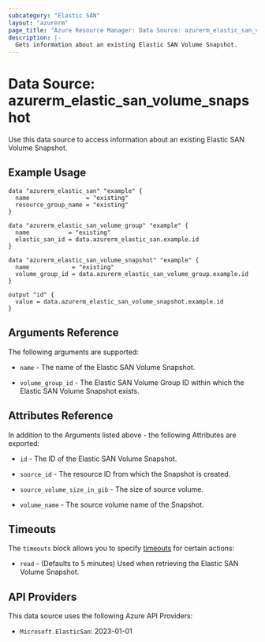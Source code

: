 ```yaml
---
subcategory: "Elastic SAN"
layout: "azurerm"
page_title: "Azure Resource Manager: Data Source: azurerm_elastic_san_volume_snapshot"
description: |-
  Gets information about an existing Elastic SAN Volume Snapshot.
---
```


# Data Source: azurerm_elastic_san_volume_snapshot

Use this data source to access information about an existing Elastic SAN Volume Snapshot.

## Example Usage

```hcl
data "azurerm_elastic_san" "example" {
  name                = "existing"
  resource_group_name = "existing"
}

data "azurerm_elastic_san_volume_group" "example" {
  name           = "existing"
  elastic_san_id = data.azurerm_elastic_san.example.id
}

data "azurerm_elastic_san_volume_snapshot" "example" {
  name            = "existing"
  volume_group_id = data.azurerm_elastic_san_volume_group.example.id
}

output "id" {
  value = data.azurerm_elastic_san_volume_snapshot.example.id
}
```

## Arguments Reference

The following arguments are supported:

* `name` - The name of the Elastic SAN Volume Snapshot.

* `volume_group_id` - The Elastic SAN Volume Group ID within which the Elastic SAN Volume Snapshot exists.

## Attributes Reference

In addition to the Arguments listed above - the following Attributes are exported: 

* `id` - The ID of the Elastic SAN Volume Snapshot.

* `source_id` - The resource ID from which the Snapshot is created.

* `source_volume_size_in_gib` - The size of source volume.

* `volume_name` - The source volume name of the Snapshot.

## Timeouts

The `timeouts` block allows you to specify [timeouts](https://www.terraform.io/language/resources/syntax#operation-timeouts) for certain actions:

* `read` - (Defaults to 5 minutes) Used when retrieving the Elastic SAN Volume Snapshot.

## API Providers
<!-- This section is generated, changes will be overwritten -->
This data source uses the following Azure API Providers:

* `Microsoft.ElasticSan`: 2023-01-01
